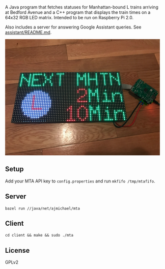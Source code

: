 A Java program that fetches statuses for Manhattan-bound L trains arriving at
Bedford Avenue and a C++ program that displays the train times on a 64x32 RGB
LED matrix. Intended to be run on Raspberry Pi 2.0.

Also includes a server for answering Google Assistant queries. See
[assistant/README.md](assistant/README.md).

![Demo photo](https://raw.githubusercontent.com/aj-michael/mta/master/img/demo.jpg)

## Setup

Add your MTA API key to `config.properties` and run `mkfifo /tmp/mtafifo`.

## Server

```
bazel run //java/net/ajmichael/mta
```

## Client

```
cd client && make && sudo ./mta
```

## License

GPLv2
